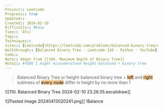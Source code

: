 ```yaml
---
Project:: Leetcode
Progress:: true
Updated:: 
Created:: 2024-02-10
Difficulty:: #Easy 
Time:: `O(n)`
Tags:: 
Techniques:: 
Sites:: [Leetcode](https://leetcode.com/problems/balanced-binary-tree/description/)
Walkthrough:: [Balanced Binary Tree - Leetcode 110 - Python - YouTube](https://www.youtube.com/watch?v=QfJsau0ItOY)
Code:: 
Note:: Adapt from [[104. Maximum Depth of Binary Tree]] 
Note2:: #TODO I might misunderstood height-balanced + binary tree
---
```


> Balanced Binary Tree or height-balanced binary tree = <mark style="background: #FFB86CA6;">left</mark> and <mark style="background: #FFB86CA6;">right</mark> subtrees of <mark style="background: #FFB86CA6;">every node</mark> differ in height by no more than 1



![[110. Balanced Binary Tree 2024-02-10 23.26.55.excalidraw]]





![[Pasted image 20240413020241.png]]
!Balance